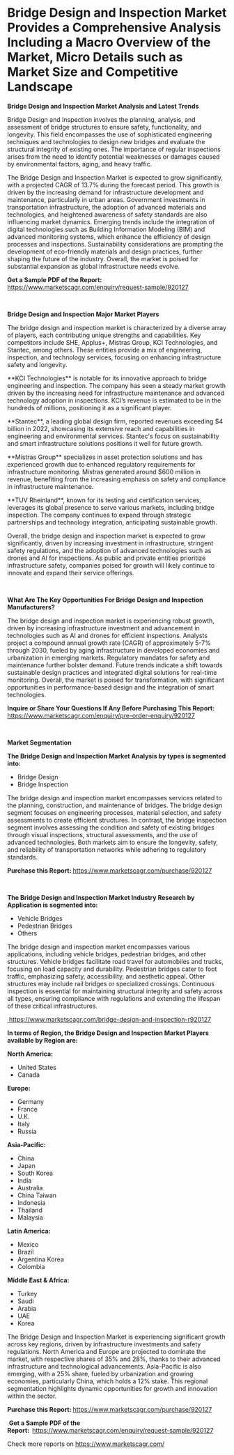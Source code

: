 <p><h1>Bridge Design and Inspection Market Provides a Comprehensive Analysis Including a Macro Overview of the Market, Micro Details such as Market Size and Competitive Landscape</h1></p><p><strong>Bridge Design and Inspection Market Analysis and Latest Trends</strong></p>
<p><p>Bridge Design and Inspection involves the planning, analysis, and assessment of bridge structures to ensure safety, functionality, and longevity. This field encompasses the use of sophisticated engineering techniques and technologies to design new bridges and evaluate the structural integrity of existing ones. The importance of regular inspections arises from the need to identify potential weaknesses or damages caused by environmental factors, aging, and heavy traffic.</p><p>The Bridge Design and Inspection Market is expected to grow significantly, with a projected CAGR of 13.7% during the forecast period. This growth is driven by the increasing demand for infrastructure development and maintenance, particularly in urban areas. Government investments in transportation infrastructure, the adoption of advanced materials and technologies, and heightened awareness of safety standards are also influencing market dynamics. Emerging trends include the integration of digital technologies such as Building Information Modeling (BIM) and advanced monitoring systems, which enhance the efficiency of design processes and inspections. Sustainability considerations are prompting the development of eco-friendly materials and design practices, further shaping the future of the industry. Overall, the market is poised for substantial expansion as global infrastructure needs evolve.</p></p>
<p><strong>Get a Sample PDF of the Report:&nbsp;</strong> <a href="https://www.marketscagr.com/enquiry/request-sample/920127?utm_campaign=1901&utm_medium=2&utm_source=Github&utm_content=ia&utm_term=07032025&utm_id=bridge-design-and-inspection">https://www.marketscagr.com/enquiry/request-sample/920127</a></p>
<p>&nbsp;</p>
<p><strong>Bridge Design and Inspection Major Market Players</strong></p>
<p><p>The bridge design and inspection market is characterized by a diverse array of players, each contributing unique strengths and capabilities. Key competitors include SHE, Applus+, Mistras Group, KCI Technologies, and Stantec, among others. These entities provide a mix of engineering, inspection, and technology services, focusing on enhancing infrastructure safety and longevity. </p><p>**KCI Technologies** is notable for its innovative approach to bridge engineering and inspection. The company has seen a steady market growth driven by the increasing need for infrastructure maintenance and advanced technology adoption in inspections. KCI’s revenue is estimated to be in the hundreds of millions, positioning it as a significant player.</p><p>**Stantec**, a leading global design firm, reported revenues exceeding $4 billion in 2022, showcasing its extensive reach and capabilities in engineering and environmental services. Stantec's focus on sustainability and smart infrastructure solutions positions it well for future growth.</p><p>**Mistras Group** specializes in asset protection solutions and has experienced growth due to enhanced regulatory requirements for infrastructure monitoring. Mistras generated around $600 million in revenue, benefiting from the increasing emphasis on safety and compliance in infrastructure maintenance.</p><p>**TUV Rheinland**, known for its testing and certification services, leverages its global presence to serve various markets, including bridge inspection. The company continues to expand through strategic partnerships and technology integration, anticipating sustainable growth.</p><p>Overall, the bridge design and inspection market is expected to grow significantly, driven by increasing investment in infrastructure, stringent safety regulations, and the adoption of advanced technologies such as drones and AI for inspections. As public and private entities prioritize infrastructure safety, companies poised for growth will likely continue to innovate and expand their service offerings.</p></p>
<p>&nbsp;</p>
<p><strong>What Are The Key Opportunities For Bridge Design and Inspection Manufacturers?</strong></p>
<p><p>The bridge design and inspection market is experiencing robust growth, driven by increasing infrastructure investment and advancement in technologies such as AI and drones for efficient inspections. Analysts project a compound annual growth rate (CAGR) of approximately 5-7% through 2030, fueled by aging infrastructure in developed economies and urbanization in emerging markets. Regulatory mandates for safety and maintenance further bolster demand. Future trends indicate a shift towards sustainable design practices and integrated digital solutions for real-time monitoring. Overall, the market is poised for transformation, with significant opportunities in performance-based design and the integration of smart technologies.</p></p>
<p><strong>Inquire or Share Your Questions If Any Before Purchasing This Report:</strong> <a href="https://www.marketscagr.com/enquiry/pre-order-enquiry/920127?utm_campaign=1901&utm_medium=2&utm_source=Github&utm_content=ia&utm_term=07032025&utm_id=bridge-design-and-inspection">https://www.marketscagr.com/enquiry/pre-order-enquiry/920127</a></p>
<p>&nbsp;</p>
<p><strong>Market Segmentation</strong></p>
<p><strong>The Bridge Design and Inspection Market Analysis by types is segmented into:</strong></p>
<p><ul><li>Bridge Design</li><li>Bridge Inspection</li></ul></p>
<p><p>The bridge design and inspection market encompasses services related to the planning, construction, and maintenance of bridges. The bridge design segment focuses on engineering processes, material selection, and safety assessments to create efficient structures. In contrast, the bridge inspection segment involves assessing the condition and safety of existing bridges through visual inspections, structural assessments, and the use of advanced technologies. Both markets aim to ensure the longevity, safety, and reliability of transportation networks while adhering to regulatory standards.</p></p>
<p><strong>Purchase this Report:&nbsp;</strong><a href="https://www.marketscagr.com/purchase/920127?utm_campaign=1901&utm_medium=2&utm_source=Github&utm_content=ia&utm_term=07032025&utm_id=bridge-design-and-inspection">https://www.marketscagr.com/purchase/920127</a></p>
<p>&nbsp;</p>
<p><strong>The Bridge Design and Inspection Market Industry Research by Application is segmented into:</strong></p>
<p><ul><li>Vehicle Bridges</li><li>Pedestrian Bridges</li><li>Others</li></ul></p>
<p><p>The bridge design and inspection market encompasses various applications, including vehicle bridges, pedestrian bridges, and other structures. Vehicle bridges facilitate road travel for automobiles and trucks, focusing on load capacity and durability. Pedestrian bridges cater to foot traffic, emphasizing safety, accessibility, and aesthetic appeal. Other structures may include rail bridges or specialized crossings. Continuous inspection is essential for maintaining structural integrity and safety across all types, ensuring compliance with regulations and extending the lifespan of these critical infrastructures.</p></p>
<p><a href="https://www.marketscagr.com/bridge-design-and-inspection-r920127?utm_campaign=1901&utm_medium=2&utm_source=Github&utm_content=ia&utm_term=07032025&utm_id=bridge-design-and-inspection">&nbsp;https://www.marketscagr.com/bridge-design-and-inspection-r920127</a></p>
<p><strong>In terms of Region, the Bridge Design and Inspection Market Players available by Region are:</strong></p>
<p>
    <p> <strong> North America: </strong>
        <ul>
            <li>United States</li>
            <li>Canada</li>
        </ul>
        </p> 
    <p> <strong> Europe: </strong>
        <ul>
            <li>Germany</li>
            <li>France</li>
            <li>U.K.</li>
            <li>Italy</li>
            <li>Russia</li>
        </ul>
        </p> 
    <p> <strong> Asia-Pacific: </strong>
        <ul>
            <li>China</li>
            <li>Japan</li>
            <li>South Korea</li>
            <li>India</li>
            <li>Australia</li>
            <li>China Taiwan</li>
            <li>Indonesia</li>
            <li>Thailand</li>
            <li>Malaysia</li>
        </ul>
        </p> 
    <p> <strong> Latin America: </strong>
        <ul>
            <li>Mexico</li>
            <li>Brazil</li>
            <li>Argentina Korea</li>
            <li>Colombia</li>
        </ul>
        </p> 
    <p> <strong> Middle East & Africa: </strong>
        <ul>
            <li>Turkey</li>
            <li>Saudi</li>
            <li>Arabia</li>
            <li>UAE</li>
            <li>Korea</li>
        </ul>
    </p>
    </p>
<p><p>The Bridge Design and Inspection Market is experiencing significant growth across key regions, driven by infrastructure investments and safety regulations. North America and Europe are projected to dominate the market, with respective shares of 35% and 28%, thanks to their advanced infrastructure and technological advancements. Asia-Pacific is also emerging, with a 25% share, fueled by urbanization and growing economies, particularly China, which holds a 12% stake. This regional segmentation highlights dynamic opportunities for growth and innovation within the sector.</p></p>
<p><strong>Purchase this Report: </strong><a href="https://www.marketscagr.com/purchase/920127?utm_campaign=1901&utm_medium=2&utm_source=Github&utm_content=ia&utm_term=07032025&utm_id=bridge-design-and-inspection">https://www.marketscagr.com/purchase/920127</a></p>
<p>&nbsp;<strong>Get a Sample PDF of the Report:&nbsp;&nbsp;</strong><a href="https://www.marketscagr.com/enquiry/request-sample/920127?utm_campaign=1901&utm_medium=2&utm_source=Github&utm_content=ia&utm_term=07032025&utm_id=bridge-design-and-inspection">https://www.marketscagr.com/enquiry/request-sample/920127</a></p>
<p><strong></strong></p>
<p>Check more reports on <a href="https://www.marketscagr.com/?utm_campaign=1901&utm_medium=2&utm_source=Github&utm_content=ia&utm_term=07032025&utm_id=bridge-design-and-inspection">https://www.marketscagr.com/</a></p>